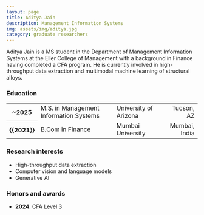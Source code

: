 ```yaml
---
layout: page
title: Aditya Jain
description: Management Information Systems
img: assets/img/aditya.jpg
category: graduate researchers
---
```


Aditya Jain is a MS student in the Department of Management Information Systems at the Eller College of Management with a background in Finance having completed a CFA program. He is currently involved in high-throughput data extraction and multimodal machine learning of structural alloys. 

### Education

<div class="table-responsive">
    <table class="table table-sm table-borderless">
        <tr>
            <th scope="row">~2025</th>
            <td>M.S. in Management Information Systems</td>
            <td>University of Arizona</td>
            <td align ="right">Tucson, AZ</td>
        </tr>
        <tr>
            <th scope="row">{{2021}}</th>
            <td>B.Com in Finance</td>
            <td>Mumbai University</td>
            <td align ="right">Mumbai, India</td>
        </tr>
    </table>
</div>

### Research interests

- High-throughput data extraction 
- Computer vision and language models
- Generative AI

### Honors and awards 

- **2024**: CFA Level 3